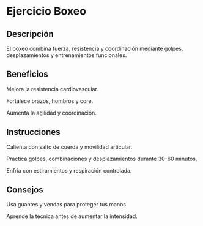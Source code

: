 # Ejercicio Boxeo

## Descripción

El boxeo combina fuerza, resistencia y coordinación mediante golpes, desplazamientos y entrenamientos funcionales.

## Beneficios

Mejora la resistencia cardiovascular.

Fortalece brazos, hombros y core.

Aumenta la agilidad y coordinación.

## Instrucciones

Calienta con salto de cuerda y movilidad articular.

Practica golpes, combinaciones y desplazamientos durante 30-60 minutos.

Enfría con estiramientos y respiración controlada.

## Consejos

Usa guantes y vendas para proteger tus manos.

Aprende la técnica antes de aumentar la intensidad.